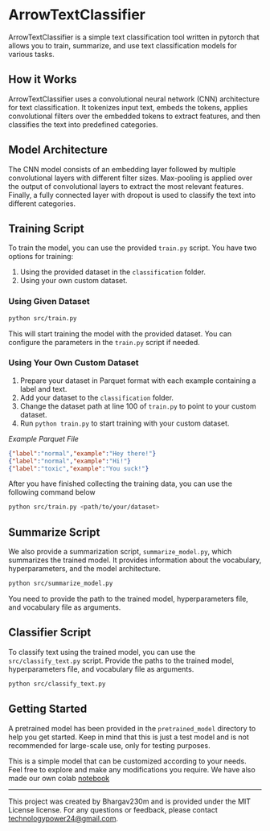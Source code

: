 # ArrowTextClassifier

ArrowTextClassifier is a simple text classification tool written in pytorch that allows you to train, summarize, and use text classification models for various tasks.

## How it Works

ArrowTextClassifier uses a convolutional neural network (CNN) architecture for text classification. It tokenizes input text, embeds the tokens, applies convolutional filters over the embedded tokens to extract features, and then classifies the text into predefined categories.

## Model Architecture

The CNN model consists of an embedding layer followed by multiple convolutional layers with different filter sizes. Max-pooling is applied over the output of convolutional layers to extract the most relevant features. Finally, a fully connected layer with dropout is used to classify the text into different categories.

## Training Script

To train the model, you can use the provided `train.py` script. You have two options for training:
1. Using the provided dataset in the `classification` folder.
2. Using your own custom dataset.

### Using Given Dataset
```bash
python src/train.py
```

This will start training the model with the provided dataset. You can configure the parameters in the `train.py` script if needed.

### Using Your Own Custom Dataset
1. Prepare your dataset in Parquet format with each example containing a label and text.
2. Add your dataset to the `classification` folder.
3. Change the dataset path at line 100 of `train.py` to point to your custom dataset.
4. Run `python train.py` to start training with your custom dataset.

*Example Parquet File*

```json
{"label":"normal","example":"Hey there!"}
{"label":"normal","example":"Hi!"}
{"label":"toxic","example":"You suck!"}
```

After you have finished collecting the training data, you can use the following command below

```bash
python src/train.py <path/to/your/dataset>
```

## Summarize Script

We also provide a summarization script, `summarize_model.py`, which summarizes the trained model. It provides information about the vocabulary, hyperparameters, and the model architecture.

```bash
python src/summarize_model.py
```
You need to provide the path to the trained model, hyperparameters file, and vocabulary file as arguments.

## Classifier Script

To classify text using the trained model, you can use the `src/classify_text.py` script. Provide the paths to the trained model, hyperparameters file, and vocabulary file as arguments.

```bash
python src/classify_text.py
```

## Getting Started

A pretrained model has been provided in the `pretrained_model` directory to help you get started. Keep in mind that this is just a test model and is not recommended for large-scale use, only for testing purposes.

This is a simple model that can be customized according to your needs. Feel free to explore and make any modifications you require.
We have also made our own colab [notebook](https://colab.research.google.com/drive/1fGDLICkctfdpTgLoh_Bouv-NY-q-kdlQ?usp=sharing)

---
This project was created by Bhargav230m and is provided under the MIT License license. For any questions or feedback, please contact technologypower24@gmail.com.
